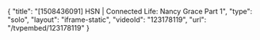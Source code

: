 {
    "title": "[1508436091] HSN | Connected Life: Nancy Grace Part 1",
    "type": "solo",
    "layout": "iframe-static",
    "videoId": "123178119",
    "url": "\/tvpembed\/123178119"
}